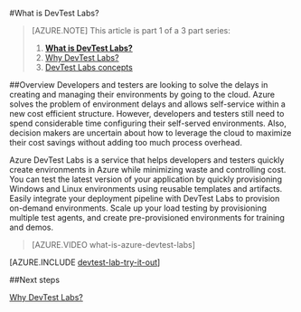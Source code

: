 <properties
    pageTitle="What is DevTest Labs? | Microsoft Azure"
    description="Learn how DevTest Labs can make it easy to create, manage, and monitor Azure virtual machines"
    services="devtest-lab,virtual-machines"
    documentationCenter="na"
    authors="tomarcher"
    manager="douge"
    editor=""/>

<tags
    ms.service="devtest-lab"
    ms.workload="na"
    ms.tgt_pltfrm="na"
    ms.devlang="na"
    ms.topic="article"
    ms.date="08/25/2016"
    ms.author="tarcher"/>

#<a name="what-is-devtest-labs"></a>What is DevTest Labs?

> [AZURE.NOTE]
> This article is part 1 of a 3 part series:
> 
> 1. **[What is DevTest Labs?](devtest-lab-overview.md)**
> 1. [Why DevTest Labs?](devtest-lab-why.md)
> 1. [DevTest Labs concepts](devtest-lab-concepts.md)

##<a name="overview"></a>Overview
Developers and testers are looking to solve the delays in creating and managing their environments by going to the cloud.  Azure solves the problem of environment delays and allows self-service within a new cost efficient structure.  However, developers and testers still need to spend considerable time configuring their self-served environments. Also, decision makers are uncertain about how to leverage the cloud to maximize their cost savings without adding too much process overhead.

Azure DevTest Labs is a service that helps developers and testers quickly create environments in Azure while minimizing waste and controlling cost. You can test the latest version of your application by quickly provisioning Windows and Linux environments using reusable templates and artifacts. Easily integrate your deployment pipeline with DevTest Labs to provision on-demand environments. Scale up your load testing by provisioning multiple test agents, and create pre-provisioned environments for training and demos.

> [AZURE.VIDEO what-is-azure-devtest-labs]

[AZURE.INCLUDE [devtest-lab-try-it-out](../../includes/devtest-lab-try-it-out.md)]

##<a name="next-steps"></a>Next steps

[Why DevTest Labs?](devtest-lab-why.md)

